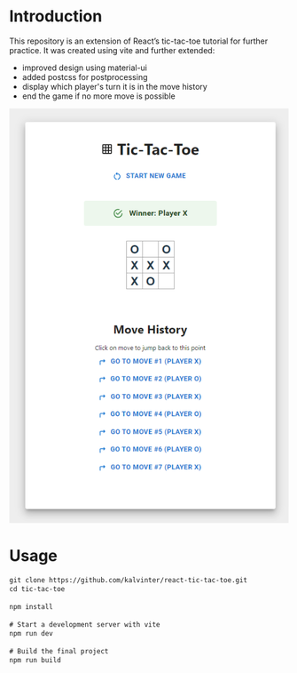 # Introduction

This repository is an extension of React’s tic-tac-toe tutorial for further practice. It was created using vite and further extended:

- improved design using material-ui
- added postcss for postprocessing
- display which player's turn it is in the move history
- end the game if no more move is possible


![Screenshot](https://github.com/kalvinter/react-tic-tac-to/blob/bc9268e64689e6fe39a05538523be16b77719572/docs/screenshot_for_README_winner_state.png)


# Usage
```shell
git clone https://github.com/kalvinter/react-tic-tac-toe.git
cd tic-tac-toe

npm install

# Start a development server with vite
npm run dev

# Build the final project
npm run build
```
